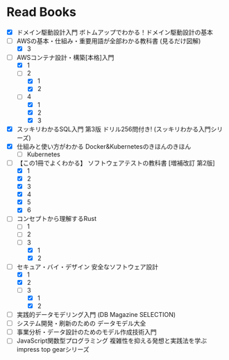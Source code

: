 # Read Books

- [x] ドメイン駆動設計入門 ボトムアップでわかる！ドメイン駆動設計の基本
- [ ] AWSの基本・仕組み・重要用語が全部わかる教科書 (見るだけ図解)
  - [x] 3
- [ ] AWSコンテナ設計・構築[本格]入門
  - [x] 1
  - [ ] 2
    - [x] 1
    - [x] 2
  - [ ] 4
    - [x] 1
    - [x] 2
    - [x] 3
- [x] スッキリわかるSQL入門 第3版 ドリル256問付き! (スッキリわかる入門シリーズ)
- [x] 仕組みと使い方がわかる Docker&Kubernetesのきほんのきほん
  - [ ] Kubernetes
- [ ] 【この1冊でよくわかる】 ソフトウェアテストの教科書 [増補改訂 第2版]
  - [x] 1
  - [x] 2
  - [x] 3
  - [x] 4
  - [x] 5
  - [x] 6
- [ ] コンセプトから理解するRust
  - [ ] 1
  - [ ] 2
  - [ ] 3
    - [x] 1
    - [x] 2
- [ ] セキュア・バイ・デザイン 安全なソフトウェア設計
  - [x] 1
  - [x] 2
  - [ ] 3
    - [x] 1
    - [x] 2
- [ ] 実践的データモデリング入門 (DB Magazine SELECTION)
- [ ] システム開発・刷新のための データモデル大全
- [ ] 事業分析・データ設計のためのモデル作成技術入門
- [ ] JavaScript関数型プログラミング 複雑性を抑える発想と実践法を学ぶ impress top gearシリーズ
